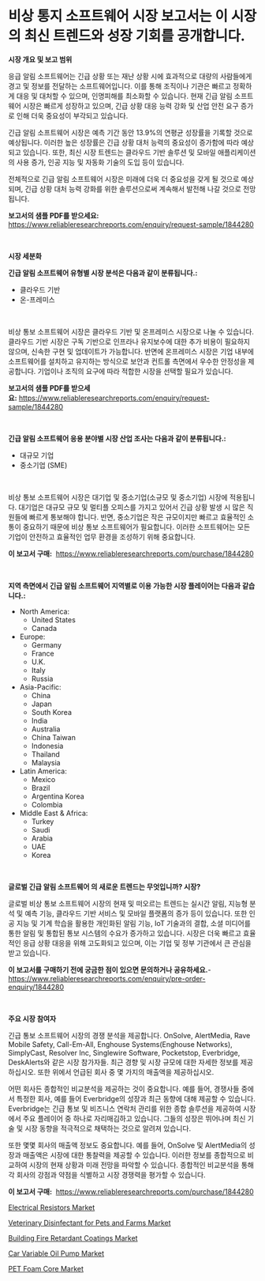 <p><h1>비상 통지 소프트웨어 시장 보고서는 이 시장의 최신 트렌드와 성장 기회를 공개합니다.</h1></p><p><strong>시장 개요 및 보고 범위</strong></p>
<p><p>응급 알림 소프트웨어는 긴급 상황 또는 재난 상황 시에 효과적으로 대량의 사람들에게 경고 및 정보를 전달하는 소프트웨어입니다. 이를 통해 조직이나 기관은 빠르고 정확하게 대응 및 대처할 수 있으며, 인명피해를 최소화할 수 있습니다. 현재 긴급 알림 소프트웨어 시장은 빠르게 성장하고 있으며, 긴급 상황 대응 능력 강화 및 산업 안전 요구 증가로 인해 더욱 중요성이 부각되고 있습니다.</p><p>긴급 알림 소프트웨어 시장은 예측 기간 동안 13.9%의 연평균 성장률을 기록할 것으로 예상됩니다. 이러한 높은 성장률은 긴급 상황 대처 능력의 중요성이 증가함에 따라 예상되고 있습니다. 또한, 최신 시장 트렌드는 클라우드 기반 솔루션 및 모바일 애플리케이션의 사용 증가, 인공 지능 및 자동화 기술의 도입 등이 있습니다.</p><p>전체적으로 긴급 알림 소프트웨어 시장은 미래에 더욱 더 중요성을 갖게 될 것으로 예상되며, 긴급 상황 대처 능력 강화를 위한 솔루션으로써 계속해서 발전해 나갈 것으로 전망됩니다.</p></p>
<p><strong>보고서의 샘플 PDF를 받으세요:</strong> <a href="https://www.reliableresearchreports.com/enquiry/request-sample/1844280">https://www.reliableresearchreports.com/enquiry/request-sample/1844280</a></p>
<p>&nbsp;</p>
<p><strong>시장 세분화</strong></p>
<p><strong>긴급 알림 소프트웨어 유형별 시장 분석은 다음과 같이 분류됩니다.:</strong></p>
<p><ul><li>클라우드 기반</li><li>온-프레미스</li></ul></p>
<p>&nbsp;</p>
<p><p>비상 통보 소프트웨어 시장은 클라우드 기반 및 온프레미스 시장으로 나눌 수 있습니다. 클라우드 기반 시장은 구독 기반으로 인프라나 유지보수에 대한 추가 비용이 필요하지 않으며, 신속한 구현 및 업데이트가 가능합니다. 반면에 온프레미스 시장은 기업 내부에 소프트웨어를 설치하고 유지하는 방식으로 보안과 컨트롤 측면에서 우수한 안정성을 제공합니다. 기업이나 조직의 요구에 따라 적합한 시장을 선택할 필요가 있습니다.</p></p>
<p><strong>보고서의 샘플 PDF를 받으세요:</strong>&nbsp;<a href="https://www.reliableresearchreports.com/enquiry/request-sample/1844280">https://www.reliableresearchreports.com/enquiry/request-sample/1844280</a></p>
<p>&nbsp;</p>
<p><strong> 긴급 알림 소프트웨어 응용 분야별 시장 산업 조사는 다음과 같이 분류됩니다.:</strong></p>
<p><ul><li>대규모 기업</li><li>중소기업 (SME)</li></ul></p>
<p>&nbsp;</p>
<p><p>비상 통보 소프트웨어 시장은 대기업 및 중소기업(소규모 및 중소기업) 시장에 적용됩니다. 대기업은 대규모 규모 및 멀티플 오피스를 가지고 있어서 긴급 상황 발생 시 많은 직원들에 빠르게 통보해야 합니다. 반면, 중소기업은 작은 규모이지만 빠르고 효율적인 소통이 중요하기 때문에 비상 통보 소프트웨어가 필요합니다. 이러한 소프트웨어는 모든 기업이 안전하고 효율적인 업무 환경을 조성하기 위해 중요합니다.</p></p>
<p><strong>이 보고서 구매:</strong>&nbsp; <a href="https://www.reliableresearchreports.com/purchase/1844280">https://www.reliableresearchreports.com/purchase/1844280</a></p>
<p>&nbsp;</p>
<p><strong>지역 측면에서 긴급 알림 소프트웨어 지역별로 이용 가능한 시장 플레이어는 다음과 같습니다.:</strong></p>
<p><ul>
    <li>
        North America:
        <ul>
            <li>United States</li>
            <li>Canada</li>
        </ul>
    </li>
    <li>
        Europe:
        <ul>
            <li>Germany</li>
            <li>France</li>
            <li>U.K.</li>
            <li>Italy</li>
            <li>Russia</li>
        </ul>
    </li>
    <li>
        Asia-Pacific:
        <ul>
            <li>China</li>
            <li>Japan</li>
            <li>South Korea</li>
            <li>India</li>
            <li>Australia</li>
            <li>China Taiwan</li>
            <li>Indonesia</li>
            <li>Thailand</li>
            <li>Malaysia</li>
        </ul>
    </li>
    <li>
        Latin America:
        <ul>
            <li>Mexico</li>
            <li>Brazil</li>
            <li>Argentina Korea</li>
            <li>Colombia</li>
        </ul>
    </li>
    <li>
        Middle East & Africa:
        <ul>
            <li>Turkey</li>
            <li>Saudi</li>
            <li>Arabia</li>
            <li>UAE</li>
            <li>Korea</li>
        </ul>
    </li>
    </ul></p>
<p>&nbsp;</p>
<p><strong>글로벌 긴급 알림 소프트웨어 의 새로운 트렌드는 무엇입니까? 시장?</strong></p>
<p><p>글로벌 비상 통보 소프트웨어 시장의 현재 및 떠오르는 트렌드는 실시간 알림, 지능형 분석 및 예측 기능, 클라우드 기반 서비스 및 모바일 플랫폼의 증가 등이 있습니다. 또한 인공 지능 및 기계 학습을 활용한 개인화된 알림 기능, IoT 기술과의 결합, 소셜 미디어를 통한 알림 및 통합된 통보 시스템의 수요가 증가하고 있습니다. 시장은 더욱 빠르고 효율적인 응급 상황 대응을 위해 고도화되고 있으며, 이는 기업 및 정부 기관에서 큰 관심을 받고 있습니다.</p></p>
<p><strong>이 보고서를 구매하기 전에 궁금한 점이 있으면 문의하거나 공유하세요.</strong>- <a href="https://www.reliableresearchreports.com/enquiry/pre-order-enquiry/1844280">https://www.reliableresearchreports.com/enquiry/pre-order-enquiry/1844280</a></p>
<p>&nbsp;</p>
<p><strong>주요 시장 참여자</strong></p>
<p><p>긴급 통보 소프트웨어 시장의 경쟁 분석을 제공합니다. OnSolve, AlertMedia, Rave Mobile Safety, Call-Em-All, Enghouse Systems(Enghouse Networks), SimplyCast, Resolver Inc, Singlewire Software, Pocketstop, Everbridge, DeskAlerts와 같은 시장 참가자들. 최근 경향 및 시장 규모에 대한 자세한 정보를 제공하십시오. 또한 위에서 언급된 회사 중 몇 가지의 매출액을 제공하십시오.</p><p>어떤 회사든 종합적인 비교분석을 제공하는 것이 중요합니다. 예를 들어, 경쟁사들 중에서 특정한 회사, 예를 들어 Everbridge의 성장과 최근 동향에 대해 제공할 수 있습니다. Everbridge는 긴급 통보 및 비즈니스 연락처 관리를 위한 종합 솔루션을 제공하여 시장에서 주요 플레이어 중 하나로 자리매김하고 있습니다. 그들의 성장은 뛰어나며 최신 기술 및 시장 동향을 적극적으로 채택하는 것으로 알려져 있습니다.</p><p>또한 몇몇 회사의 매출액 정보도 중요합니다. 예를 들어, OnSolve 및 AlertMedia의 성장과 매출액은 시장에 대한 통찰력을 제공할 수 있습니다. 이러한 정보를 종합적으로 비교하여 시장의 현재 상황과 미래 전망을 파악할 수 있습니다. 종합적인 비교분석을 통해 각 회사의 강점과 약점을 식별하고 시장 경쟁력을 평가할 수 있습니다.</p></p>
<p><strong>이 보고서 구매:</strong>&nbsp;&nbsp;<a href="https://www.reliableresearchreports.com/purchase/1844280">https://www.reliableresearchreports.com/purchase/1844280</a></p>
<p><p><a href="https://view.publitas.com/reportprime-1/electrical-resistors-market-growth-market-trends-covid-19-impact-and-forecasts-for-period-from-2024-2031/">Electrical Resistors Market</a></p><p><a href="https://github.com/beatblasta/Market-Research-Report-List-2/blob/main/veterinary-disinfectant-for-pets-and-farms-market.md">Veterinary Disinfectant for Pets and Farms Market</a></p><p><a href="https://sudsy-motorcycle-bbc.notion.site/Building-Fire-Retardant-Coatings-Market-Size-Market-Trends-and-Growth-Outlook-forecasted-for-perio-1d66b846bb83413f9d1bd77ea1cf818e">Building Fire Retardant Coatings Market</a></p><p><a href="https://github.com/angelajermaine/Market-Research-Report-List-2/blob/main/car-variable-oil-pump-market.md">Car Variable Oil Pump Market</a></p><p><a href="https://view.publitas.com/reportprime-1/pet-foam-core-market-size-market-share-and-global-market-analysis-report-2024-2031/">PET Foam Core Market</a></p></p>
